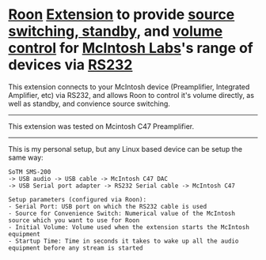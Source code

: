 # [Roon](https://roonlabs.com) [Extension](node-roon-api) to provide [source switching, standby](https://github.com/RoonLabs/node-roon-api-source-control), and [volume control](https://github.com/RoonLabs/node-roon-api-volume-control) for [McIntosh Labs](https://www.mcintoshlabs.com/)'s range of devices via [RS232](https://github.com/stefan747/node-mcintosh-rs232)

This extension connects to your McIntosh device (Preamplifier, Integrated Amplifier, etc) via RS232, and allows Roon to control it's volume directly, as well as standby, and convience source switching.

---------------------

This extension was tested on Mcintosh C47 Preamplifier.

---------------------

This is my personal setup, but any Linux based device can be setup the same way:

    SoTM SMS-200
	-> USB audio -> USB cable -> McIntosh C47 DAC
	-> USB Serial port adapter -> RS232 Serial cable -> McIntosh C47

    Setup parameters (configured via Roon):
	- Serial Port: USB port on which the RS232 cable is used
	- Source for Convenience Switch: Numerical value of the McIntosh source which you want to use for Roon
	- Initial Volume: Volume used when the extension starts the McIntosh equipment
	- Startup Time: Time in seconds it takes to wake up all the audio equipment before any stream is started
